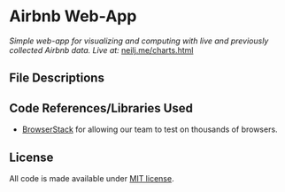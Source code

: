 # Airbnb Web-App


*Simple web-app for visualizing and computing with live and previously collected Airbnb data. Live at:* [neilj.me/charts.html](http://www.neilj.me/charts.html)

## File Descriptions


## Code References/Libraries Used
- [BrowserStack](https://browserstack.com) for allowing our team to test on thousands of browsers.

## License

All code is made available under [MIT license](http://opensource.org/licenses/MIT).
